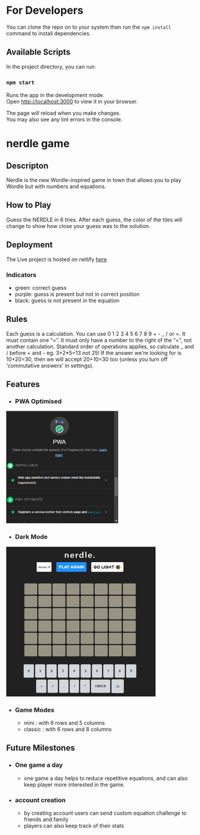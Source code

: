# For Developers

You can clone the repo on to your system then run the `npm install` command to install dependencies.

## Available Scripts

In the project directory, you can run:

### `npm start`

Runs the app in the development mode.\
Open [http://localhost:3000](http://localhost:3000) to view it in your browser.

The page will reload when you make changes.\
You may also see any lint errors in the console.

# nerdle game

## Descripton

Nerdle is the new Wordle-inspired game in town that allows you to play Wordle but with numbers and equations.

## How to Play

Guess the NERDLE in 6 tries. After each guess, the color of the tiles will change to show how close your guess was to the solution.

## Deployment

The Live project is hosted on netlify <a href='https://nerdle-game.netlify.app/'>here</a>

### Indicators

- green: correct guess
- purple: guess is present but not in correct position
- black: guess is not present in the equation

## Rules

Each guess is a calculation.
You can use 0 1 2 3 4 5 6 7 8 9 + - _ / or =.
It must contain one “=”.
It must only have a number to the right of the “=”, not another calculation.
Standard order of operations applies, so calculate _ and / before + and - eg. 3+2\*5=13 not 25!
If the answer we're looking for is 10+20=30, then we will accept 20+10=30 too (unless you turn off 'commutative answers' in settings).

## Features

- ### PWA Optimised

<img src='sampleImages/pwa.png' rel='pwa-img' width=300 height=300 />

- ### Dark Mode

<img src='sampleImages/dark-mode.png' rel='dark-mode-img' width=400 height=400 />

- ### Game Modes
  - mini : with 6 rows and 5 columns
  - classic : with 6 rows and 8 columns

## Future Milestones

- ### One game a day
  - one game a day helps to reduce repetitive equations, and can also keep player more interested in the game.
- ### account creation
  - by creating account users can send custom equation challenge to friends and family
  - players can also keep track of their stats
